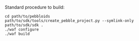 Standard procedure to build:


<pre><code>cd path/to/pebbloids
path/to/sdk/tools/create_pebble_project.py --symlink-only path/to/sdk/sdk .
./waf configure
./waf build</code></pre>
